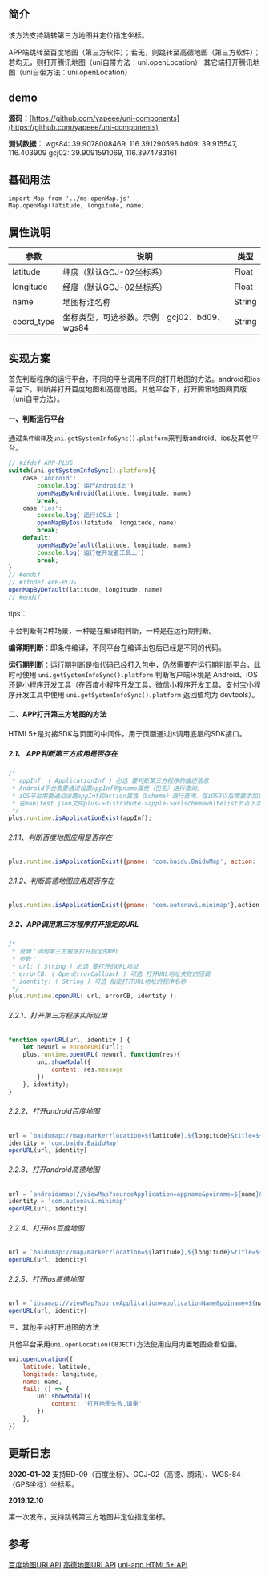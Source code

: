 ## 简介

该方法支持跳转第三方地图并定位指定坐标。

APP端跳转至百度地图（第三方软件）；若无，则跳转至高德地图（第三方软件）；若均无，则打开腾讯地图（uni自带方法：uni.openLocation）
其它端打开腾讯地图（uni自带方法：uni.openLocation）

## demo
**源码：**[https://github.com/yapeee/uni-components](https://github.com/yapeee/uni-components)

**测试数据：** 
wgs84: 39.9078008469, 116.391290596
bd09: 39.915547, 116.403909
gcj02: 39.9091591069, 116.3974783161

## 基础用法

```vue
import Map from '../ms-openMap.js'
Map.openMap(latitude, longitude, name)
```

## 属性说明

| 参数       | 说明                                         | 类型   |
| ---------- | -------------------------------------------- | ------ |
| latitude   | 纬度（默认GCJ-02坐标系）                     | Float  |
| longitude  | 经度（默认GCJ-02坐标系）                     | Float  |
| name       | 地图标注名称                                 | String |
| coord_type | 坐标类型，可选参数。示例：gcj02、bd09、wgs84 | String |

## **实现方案**

首先判断程序的运行平台，不同的平台调用不同的打开地图的方法。android和ios平台下，判断并打开百度地图和高德地图。其他平台下，打开腾讯地图网页版（uni自带方法）。

#### 一、判断运行平台

通过`条件编译`及`uni.getSystemInfoSync().platform`来判断android、ios及其他平台。

```javascript
// #ifdef APP-PLUS
switch(uni.getSystemInfoSync().platform){
	case 'android':
		console.log('运行Android上')
		openMapByAndroid(latitude, longitude, name)
		break;
	case 'ios':
		console.log('运行iOS上')
		openMapByIos(latitude, longitude, name)
		break;
	default:
		openMapByDefault(latitude, longitude, name)
		console.log('运行在开发者工具上')	
		break;
}	
// #endif
// #ifndef APP-PLUS
openMapByDefault(latitude, longitude, name)
// #endif
```

tips：

平台判断有2种场景，一种是在编译期判断，一种是在运行期判断。

**编译期判断**：即条件编译，不同平台在编译出包后已经是不同的代码。

**运行期判断**：运行期判断是指代码已经打入包中，仍然需要在运行期判断平台，此时可使用 `uni.getSystemInfoSync().platform` 判断客户端环境是 Android、iOS 还是小程序开发工具（在百度小程序开发工具、微信小程序开发工具、支付宝小程序开发工具中使用 `uni.getSystemInfoSync().platform` 返回值均为 devtools）。

#### 二、APP打开第三方地图的方法

HTML5+是对接SDK与页面的中间件，用于页面通过js调用底层的SDK接口。

##### 2.1、 APP判断第三方应用是否存在

```javascript
/*
 * appInf: ( ApplicationInf ) 必选 要判断第三方程序的描述信息
 * Android平台需要通过设置appInf的pname属性（包名）进行查询。 
 * iOS平台需要通过设置appInf的action属性（Scheme）进行查询，在iOS9以后需要添加白名单才可查询，
 * 在manifest.json文件plus->distribute->apple->urlschemewhitelist节点下添加（如urlschemewhitelist:["weixin"]）.
 */
plus.runtime.isApplicationExist(appInf);
```

###### 2.1.1、判断百度地图应用是否存在

```javascript
plus.runtime.isApplicationExist({pname: 'com.baidu.BaiduMap', action: 'baidumap://'})
```

###### 2.1.2、判断高德地图应用是否存在

```javascript
plus.runtime.isApplicationExist({pname: 'com.autonavi.minimap'},action: 'iosamap://'})
```

##### 2.2、APP调用第三方程序打开指定的URL

```javascript
/*
 * 说明：调用第三方程序打开指定的URL
 * 参数：
 * url: ( String ) 必选 要打开的URL地址
 * errorCB: ( OpenErrorCallback ) 可选 打开URL地址失败的回调
 * identity: ( String ) 可选 指定打开URL地址的程序名称
 */
plus.runtime.openURL( url, errorCB, identity );
```
###### 2.2.1、打开第三方程序实际应用

```javascript
function openURL(url, identity ) {
	let newurl = encodeURI(url);
	plus.runtime.openURL( newurl, function(res){
		uni.showModal({
			content: res.message
		})
	}, identity);
}
```

###### 2.2.2、打开android百度地图

```javascript
url = `baidumap://map/marker?location=${latitude},${longitude}&title=${name}&coord_type=gcj02&src=andr.baidu.openAPIdemo`
identity = 'com.baidu.BaiduMap'
openURL(url, identity)
```

###### 2.2.3、打开android高德地图

```javascript
url = `androidamap://viewMap?sourceApplication=appname&poiname=${name}&lat=${latitude}&lon=${longitude}&dev=0`
identity = 'com.autonavi.minimap'
openURL(url, identity)
```

###### 2.2.4、打开ios百度地图

```javascript
url = `baidumap://map/marker?location=${latitude},${longitude}&title=${name}&content=${name}&src=ios.baidu.openAPIdemo&coord_type=gcj02`;
openURL(url, identity)
```

###### 2.2.5、打开ios高德地图

```javascript
url = `iosamap://viewMap?sourceApplication=applicationName&poiname=${name}&lat=${latitude}&lon=${longitude}&dev=0`
openURL(url, identity)
```

三、其他平台打开地图的方法

其他平台采用`uni.openLocation(OBJECT)`方法使用应用内置地图查看位置。

```javascript
uni.openLocation({
	latitude: latitude,
	longitude: longitude,
	name: name,
	fail: () => {
		uni.showModal({
			content: '打开地图失败,请重'
		})
	},
})
```

## 更新日志
**2020-01-02**
支持BD-09（百度坐标）、GCJ-02（高德、腾讯）、WGS-84（GPS坐标）坐标系。

**2019.12.10**

第一次发布，支持跳转第三方地图并定位指定坐标。

## 参考

[百度地图URI API](https://lbsyun.baidu.com/index.php?title=uri/api/android)
[高德地图URI API](https://lbs.amap.com/api/amap-mobile/summary)
[uni-app HTML5+ API](http://www.html5plus.org/doc/zh_cn/runtime.html#plus.runtime.openURL)